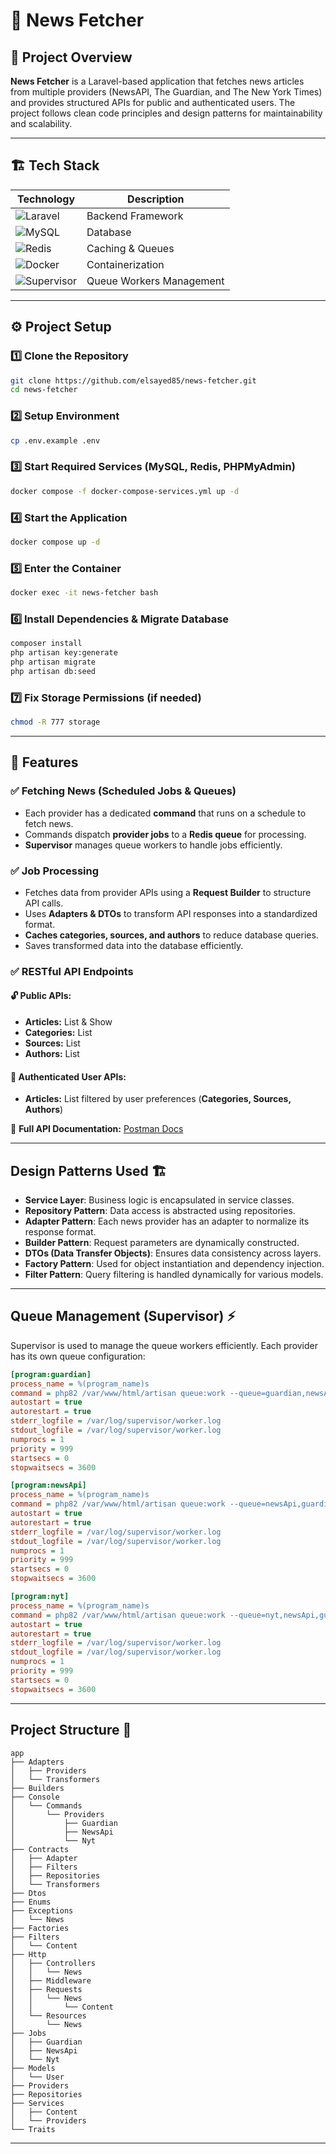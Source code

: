 # 📰 News Fetcher

## 🚀 Project Overview

**News Fetcher** is a Laravel-based application that fetches news articles from multiple providers (NewsAPI, The
Guardian, and The New York Times) and provides structured APIs for public and authenticated users. The project follows
clean code principles and design patterns for maintainability and scalability.

---

## 🏗️ Tech Stack

| Technology                                                                                                   | Description              |
|--------------------------------------------------------------------------------------------------------------|--------------------------|
| ![Laravel](https://img.shields.io/badge/Laravel-FF2D20?style=for-the-badge&logo=laravel&logoColor=white)     | Backend Framework        |
| ![MySQL](https://img.shields.io/badge/MySQL-4479A1?style=for-the-badge&logo=mysql&logoColor=white)           | Database                 |
| ![Redis](https://img.shields.io/badge/Redis-DC382D?style=for-the-badge&logo=redis&logoColor=white)           | Caching & Queues         |
| ![Docker](https://img.shields.io/badge/Docker-2496ED?style=for-the-badge&logo=docker&logoColor=white)        | Containerization         |
| ![Supervisor](https://img.shields.io/badge/Supervisor-4CAF50?style=for-the-badge&logo=linux&logoColor=white) | Queue Workers Management |

---

## ⚙️ Project Setup

### 1️⃣ Clone the Repository

```sh
git clone https://github.com/elsayed85/news-fetcher.git
cd news-fetcher
```

### 2️⃣ Setup Environment

```sh
cp .env.example .env
```

### 3️⃣ Start Required Services (MySQL, Redis, PHPMyAdmin)

```sh
docker compose -f docker-compose-services.yml up -d
```

### 4️⃣ Start the Application

```sh
docker compose up -d
```

### 5️⃣ Enter the Container

```sh
docker exec -it news-fetcher bash
```

### 6️⃣ Install Dependencies & Migrate Database

```sh
composer install
php artisan key:generate
php artisan migrate
php artisan db:seed
```

### 7️⃣ Fix Storage Permissions (if needed)

```sh
chmod -R 777 storage
```

---

## 📌 Features

### ✅ Fetching News (Scheduled Jobs & Queues)

- Each provider has a dedicated **command** that runs on a schedule to fetch news.
- Commands dispatch **provider jobs** to a **Redis queue** for processing.
- **Supervisor** manages queue workers to handle jobs efficiently.

### ✅ Job Processing

- Fetches data from provider APIs using a **Request Builder** to structure API calls.
- Uses **Adapters & DTOs** to transform API responses into a standardized format.
- **Caches categories, sources, and authors** to reduce database queries.
- Saves transformed data into the database efficiently.

### ✅ RESTful API Endpoints

#### 🔓 Public APIs:

- **Articles:** List & Show
- **Categories:** List
- **Sources:** List
- **Authors:** List

#### 🔐 Authenticated User APIs:

- **Articles:** List filtered by user preferences (**Categories, Sources, Authors**)

📌 **Full API Documentation:** [Postman Docs](https://documenter.getpostman.com/view/30884782/2sAYXFiHMc)

---

## Design Patterns Used 🏗️

- **Service Layer**: Business logic is encapsulated in service classes.
- **Repository Pattern**: Data access is abstracted using repositories.
- **Adapter Pattern**: Each news provider has an adapter to normalize its response format.
- **Builder Pattern**: Request parameters are dynamically constructed.
- **DTOs (Data Transfer Objects)**: Ensures data consistency across layers.
- **Factory Pattern**: Used for object instantiation and dependency injection.
- **Filter Pattern**: Query filtering is handled dynamically for various models.

---

## Queue Management (Supervisor) ⚡

Supervisor is used to manage the queue workers efficiently. Each provider has its own queue configuration:

```ini
[program:guardian]
process_name = %(program_name)s
command = php82 /var/www/html/artisan queue:work --queue=guardian,newsApi,nyt --sleep=3 --tries=3
autostart = true
autorestart = true
stderr_logfile = /var/log/supervisor/worker.log
stdout_logfile = /var/log/supervisor/worker.log
numprocs = 1
priority = 999
startsecs = 0
stopwaitsecs = 3600
```

```ini
[program:newsApi]
process_name = %(program_name)s
command = php82 /var/www/html/artisan queue:work --queue=newsApi,guardian,nyt --sleep=3 --tries=3
autostart = true
autorestart = true
stderr_logfile = /var/log/supervisor/worker.log
stdout_logfile = /var/log/supervisor/worker.log
numprocs = 1
priority = 999
startsecs = 0
stopwaitsecs = 3600
```

```ini
[program:nyt]
process_name = %(program_name)s
command = php82 /var/www/html/artisan queue:work --queue=nyt,newsApi,guardian --sleep=3 --tries=3
autostart = true
autorestart = true
stderr_logfile = /var/log/supervisor/worker.log
stdout_logfile = /var/log/supervisor/worker.log
numprocs = 1
priority = 999
startsecs = 0
stopwaitsecs = 3600
```

---

## Project Structure 📂

```
app
├── Adapters
│   ├── Providers
│   └── Transformers
├── Builders
├── Console
│   └── Commands
│       └── Providers
│           ├── Guardian
│           ├── NewsApi
│           └── Nyt
├── Contracts
│   ├── Adapter
│   ├── Filters
│   ├── Repositories
│   └── Transformers
├── Dtos
├── Enums
├── Exceptions
│   └── News
├── Factories
├── Filters
│   └── Content
├── Http
│   ├── Controllers
│   │   └── News
│   ├── Middleware
│   ├── Requests
│   │   └── News
│   │       └── Content
│   └── Resources
│       └── News
├── Jobs
│   ├── Guardian
│   ├── NewsApi
│   └── Nyt
├── Models
│   └── User
├── Providers
├── Repositories
├── Services
│   ├── Content
│   └── Providers
└── Traits
```

---

